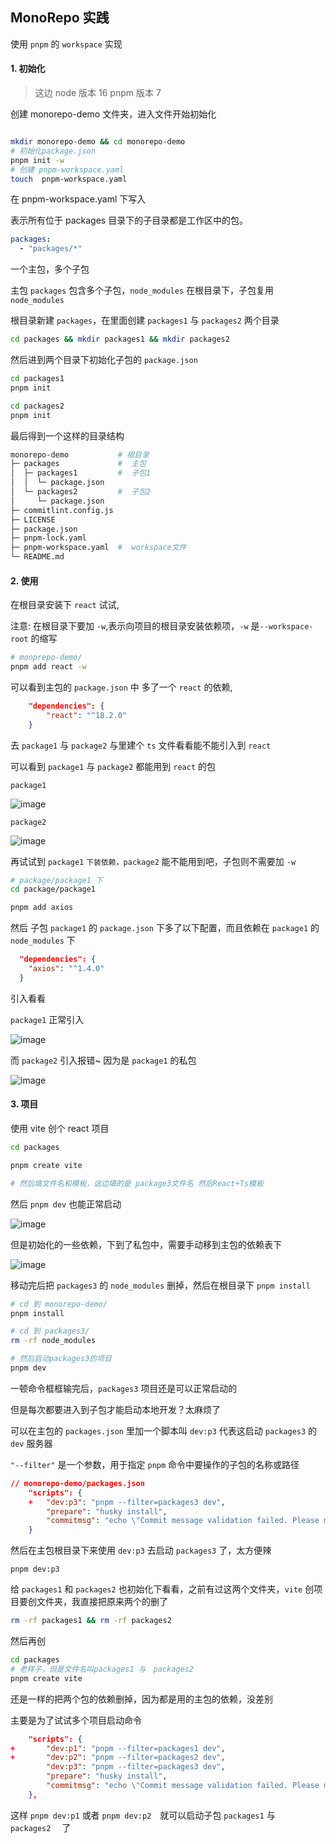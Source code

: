 ## MonoRepo 实践

使用 `pnpm` 的 `workspace` 实现

#### 1. 初始化

> 这边 node 版本 16 pnpm 版本 7

创建 monorepo-demo 文件夹，进入文件开始初始化

```bash

mkdir monorepo-demo && cd monorepo-demo
# 初始化package.json
pnpm init -w
# 创建 pnpm-workspace.yaml
touch  pnpm-workspace.yaml
```

在 pnpm-workspace.yaml 下写入

表示所有位于 packages 目录下的子目录都是工作区中的包。

```yaml
packages:
  - "packages/*"
```

一个主包，多个子包

主包 `packages` 包含多个子包，`node_modules` 在根目录下，子包复用 `node_modules`

根目录新建 `packages`，在里面创建 `packages1` 与 `packages2` 两个目录

```bash
cd packages && mkdir packages1 && mkdir packages2

```

然后进到两个目录下初始化子包的 `package.json`

```bash
cd packages1
pnpm init

cd packages2
pnpm init
```

最后得到一个这样的目录结构

```bash
monorepo-demo           # 根目录
├─ packages             #  主包
│  ├─ packages1         #  子包1
│  │  └─ package.json
│  └─ packages2         #  子包2
│     └─ package.json
├─ commitlint.config.js
├─ LICENSE
├─ package.json
├─ pnpm-lock.yaml
├─ pnpm-workspace.yaml  #  workspace文件
└─ README.md
```

#### 2. 使用

在根目录安装下 `react` 试试,

注意: 在根目录下要加 `-w`,表示向项目的根目录安装依赖项，`-w` 是`--workspace-root` 的缩写

```bash
# monprepo-demo/
pnpm add react -w
```

可以看到主包的 `package.json` 中 多了一个 `react` 的依赖,

```json
	"dependencies": {
		"react": "^18.2.0"
	}
```

去 `package1` 与 `package2` 与里建个 `ts` 文件看看能不能引入到 `react`

可以看到 `package1` 与 `package2` 都能用到 `react` 的包

`package1`

![image](https://github.com/1587315093/monorepo-demo/assets/77056991/945d2d04-01bc-4462-81c0-b4ef7d61a4fd)

`package2`

![image](https://github.com/1587315093/monorepo-demo/assets/77056991/a26f083b-4920-4255-b7df-1bff7b6c91b7)

再试试到 `package1` `下装依赖，package2` 能不能用到吧，子包则不需要加 `-w`

```bash
# package/package1 下
cd package/package1

pnpm add axios
```

然后 子包 `package1` 的 `package.json` 下多了以下配置，而且依赖在 `package1` 的 `node_modules` 下

```json
  "dependencies": {
    "axios": "^1.4.0"
  }
```

引入看看

`package1` 正常引入

![image](https://github.com/1587315093/monorepo-demo/assets/77056991/32a4a121-9db5-4d9d-9118-0d73a6934be3)

而 `package2` 引入报错~ 因为是 `package1` 的私包

![image](https://github.com/1587315093/monorepo-demo/assets/77056991/260541f0-479e-45ed-8c9c-86753e6c8a32)

#### 3. 项目

使用 vite 创个 react 项目

```bash
cd packages

pnpm create vite

# 然后填文件名和模板，这边填的是 package3文件名 然后React+Ts模板

```

然后 `pnpm dev` 也能正常启动

![image](https://github.com/1587315093/monorepo-demo/assets/77056991/ef94f9d0-ad5f-4227-b109-cc715604be40)

但是初始化的一些依赖，下到了私包中，需要手动移到主包的依赖表下

![image](https://github.com/1587315093/monorepo-demo/assets/77056991/3378075c-b7ea-4ef6-af9f-47981a8b1ccd)

移动完后把 `packages3` 的 `node_modules` 删掉，然后在根目录下 `pnpm install`

```bash
# cd 到 monorepo-demo/
pnpm install

# cd 到 packages3/
rm -rf node_modules

# 然后启动packages3的项目
pnpm dev
```

一顿命令框框输完后，`packages3` 项目还是可以正常启动的

但是每次都要进入到子包才能启动本地开发？太麻烦了

可以在主包的 `packages.json` 里加一个脚本叫 `dev:p3` 代表这启动 `packages3` 的 `dev` 服务器

`"--filter"` 是一个参数，用于指定 `pnpm` 命令中要操作的子包的名称或路径

```json
// monorepo-demo/packages.json
	"scripts": {
	+	"dev:p3": "pnpm --filter=packages3 dev",
		"prepare": "husky install",
		"commitmsg": "echo \"Commit message validation failed. Please make sure your commit message follows the conventional commit format.\" && exit 1"
	}
```

然后在主包根目录下来使用 `dev:p3` 去启动 `packages3` 了，太方便辣

```bahs
pnpm dev:p3
```

给 `packages1` 和 `packages2` 也初始化下看看，之前有过这两个文件夹，`vite` 创项目要创文件夹，我直接把原来两个的删了

```bash
rm -rf packages1 && rm -rf packages2
```

然后再创

```bash
cd packages　
# 老样子，但是文件名叫packages1 与　packages2
pnpm create vite
```

还是一样的把两个包的依赖删掉，因为都是用的主包的依赖，没差别

主要是为了试试多个项目启动命令

```json
	"scripts": {
+		"dev:p1": "pnpm --filter=packages1 dev",
+		"dev:p2": "pnpm --filter=packages2 dev",
		"dev:p3": "pnpm --filter=packages3 dev",
		"prepare": "husky install",
		"commitmsg": "echo \"Commit message validation failed. Please make sure your commit message follows the conventional commit format.\" && exit 1"
	},
```

这样 `pnpm dev:p1` 或者 `pnpm dev:p2`　就可以启动子包 `packages1` 与　 `packages2` 　了
